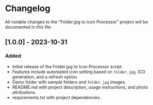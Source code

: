 
# Changelog

All notable changes to the "Folder.jpg to Icon Processor" project will be documented in this file.

## [1.0.0] - 2023-10-31
### Added
- Initial release of the Folder.jpg to Icon Processor script.
- Features include automated icon setting based on `folder.jpg`, ICO generation, and a refresh option.
- Demo folder with sample folders and `folder.jpg` images.
- README.md with project description, usage instructions, and photo attributions.
- requirements.txt with project dependencies.

